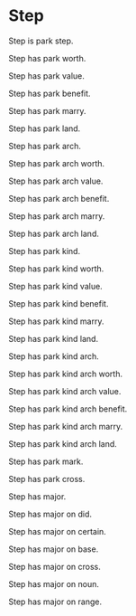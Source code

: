 # Step

Step is park step.

Step has park worth.

Step has park value.

Step has park benefit.

Step has park marry.

Step has park land.

Step has park arch.

Step has park arch worth.

Step has park arch value.

Step has park arch benefit.

Step has park arch marry.

Step has park arch land.

Step has park kind.

Step has park kind worth.

Step has park kind value.

Step has park kind benefit.

Step has park kind marry.

Step has park kind land.

Step has park kind arch.

Step has park kind arch worth.

Step has park kind arch value.

Step has park kind arch benefit.

Step has park kind arch marry.

Step has park kind arch land.

Step has park mark.

Step has park cross.

Step has major.

Step has major on did.

Step has major on certain. 

Step has major on base.

Step has major on cross.

Step has major on noun.

Step has major on range.